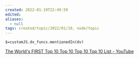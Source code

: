 ```yaml
---
created: 2022-01-19T22:49:59 
edited: 
aliases:
  - null
tags: created/topic/2022/01/19, node/topic
---
```

`$=customJS.dv_funcs.mentionedIn(dv)`

[The World's FIRST Top 10 Top 10 Top 10 Top 10 List - YouTube](https://www.youtube.com/watch?v=zqWMIaUzRxA)


